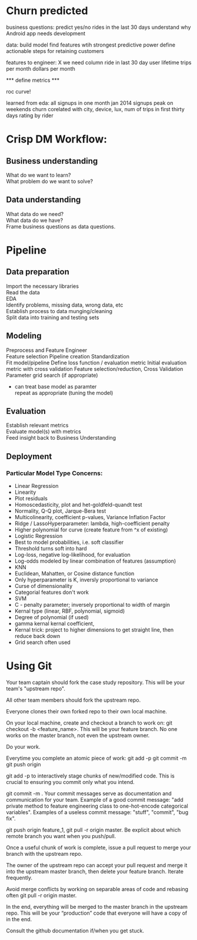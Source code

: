 # Churn predicted
business questions:
predict yes/no rides in the last 30 days
understand why
Android app needs development

data:
build model
find features wtih strongest predictive power
define actionable steps for retaining customers


features to engineer:
X we need column ride in last 30 day
user lifetime
trips per month
dollars per month


*** define metrics ***

roc curve!

learned from eda:
all signups in one month jan 2014
signups peak on weekends
churn corelated with city, device, lux, 
num of trips in first thirty days
rating by rider



# Crisp DM Workflow:

## Business understanding  
What do we want to learn?  
What problem do we want to solve?  

## Data understanding  
What data do we need?  
What data do we have?  
Frame business questions as data questions.  

# Pipeline  

## Data preparation  
Import the necessary libraries  
Read the data  
EDA  
Identify problems, missing data, wrong data, etc  
Establish process to data munging/cleaning  
Split data into training and testing sets  

## Modeling  
Preprocess and Feature Engineer  
Feature selection
Pipeline creation
Standardization  
Fit model/pipeline
Define loss function / evaluation metric
Initial evaluation metric with cross validation
Feature selection/reduction, Cross Validation
Parameter grid search (if appropriate)
 * can treat base model as paramter  
repeat as appropriate (tuning the model)  

## Evaluation
Establish relevant metrics  
Evaluate model(s) with metrics  
Feed insight back to Business Understanding  

## Deployment

### Particular Model Type Concerns:
* Linear Regression
 * Linearity
 * Plot residuals
 * Homoscedasticity, plot and het-goldfeld-quandt test
 * Normality, Q-Q plot, Jarque-Bera test
 * Multicolinearity, coefficient p-values, Variance Inflation Factor
 * Ridge / LassoHyperparameter: lambda, high-coefficient penalty
 * Higher polynomial for curve (create feature from ^x of existing)
* Logistic Regression
 * Best to model probabilities, i.e. soft classifier
 * Threshold turns soft into hard
 * Log-loss, negative log-likelihood, for evaluation
 * Log-odds modeled by linear combination of features (assumption)
* KNN
 * Euclidean, Mahatten, or Cosine distance function
 * Only hyperparameter is K, inversly proportional to variance
 * Curse of dimensionality
 * Categorial features don't work
* SVM
 * C - penalty parameter; inversely proportional to width of margin
 * Kernal type (linear, RBF, polynomial, sigmoid)
 * Degree of polynomial (if used)
 * gamma kernal kernal coefficient, 
 * Kernal trick: project to higher dimensions to get straight line, then reduce back down
 * Grid search often used


# Using Git 

Your team captain should fork the case study repository. This will be your team's "upstream repo".  

All other team members should fork the upstream repo.  

Everyone clones their own forked repo to their own local machine.  

On your local machine, create and checkout a branch to work on: git checkout -b <feature_name>. This will be your feature branch. No one works on the master branch, not even the upstream owner.  

Do your work.  

Everytime you complete an atomic piece of work: git add -p git commit -m git push origin <your feature branch>  

git add -p to interactively stage chunks of new/modified code. This is crucial to ensuring you commit only what you intend.  

git commit -m <something useful>. Your commit messages serve as documentation and communication for your team. Example of a good commit message: "add private method to feature engineering class to one-hot-encode categorical variables". Examples of a useless commit message: "stuff", "commit", "bug fix".  

git push origin feature_1, git pull -r origin master. Be explicit about which remote branch you want when you push/pull.  

Once a useful chunk of work is complete, issue a pull request to merge your branch with the upstream repo.  

The owner of the upstream repo can accept your pull request and merge it into the upstream master branch, then delete your feature branch.
Iterate frequently.  

Avoid merge conflicts by working on separable areas of code and rebasing often git pull -r origin master.  

In the end, everything will be merged to the master branch in the upstream repo. This will be your “production” code that everyone will have a copy of in the end.  

Consult the github documentation if/when you get stuck.  